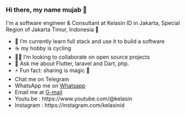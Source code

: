 ### Hi there, my name mujab 👋

I'm a software engineer & Consultant at Kelasin ID in Jakarta, Special Region of Jakarta Timur, Indonesia 🌆
<ul>
<li>🔭 I’m currently learn full stack and use it to build a software</li>
<li>☕ my hobby is cycling</li>
<li>🧑‍💻 I’m looking to collaborate on open source projects</li>
<li>💬 Ask me about Flutter, laravel and Dart, php.</li>
<li>⚡ Fun fact: sharing is magic 🐰</li>
<li>Chat me on Telegram</li>
<li>WhatsApp me on <a href="https://wa.me/6285691366061" trget="_blank">Whatsapp</a> </li>
<li>Email me at <a href="mailto:saefulmujab008@gmail.com" trget="_blank">G-mail</a></li>
<li>Youtu.be : https://www.youtube.com/@kelasin</li>
<li>Instagram : https://instagram.com/kelasinid</li>
</ul>
